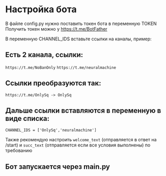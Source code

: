 # Настройка бота

В файле config.py нужно поставить токен бота в переменную TOKEN
Получить токен можно у https://t.me/BotFather

В переменную CHANNEL_IDS вставьте ссылки на каналы, пример:

## Есть 2 канала, ссылки:

`https://t.me/NoBanOnly`
`https://t.me/neuralmachine`

## Ссылки преобразуются так:

`https://t.me/OnlySq -> OnlySq`

## Дальше ссылки вставляются в переменную в виде списка:

`CHANNEL_IDS = ['OnlySq','neuralmachine']`

Также рекомендую настроить `welcome_text` (отправляется в ответ на /start) и `succ_text` (отправляется если все условия выполнены) по требованию

## Бот запускается через main.py